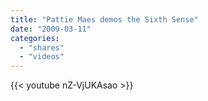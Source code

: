 ```yaml
---
title: "Pattie Maes demos the Sixth Sense"
date: "2009-03-11"
categories:
  - "shares"
  - "videos"
---
```


{{< youtube nZ-VjUKAsao >}}

